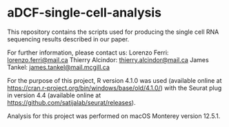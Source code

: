 # aDCF-single-cell-analysis
This repository contains the scripts used for producing the single cell RNA sequencing results described in our paper. 

For further information, please contact us: 
Lorenzo Ferri: lorenzo.ferri@mail.ca
Thierry Alcindor: thierry.alcindor@mail.ca
James Tankel: james.tankel@mail.mcgill.ca

For the purpose of this project, R version 4.1.0 was used (available online at https://cran.r-project.org/bin/windows/base/old/4.1.0/) with the Seurat plug in version 4.4 (available online at https://github.com/satijalab/seurat/releases). 

Analysis for this project was performed on macOS Monterey version 12.5.1.

